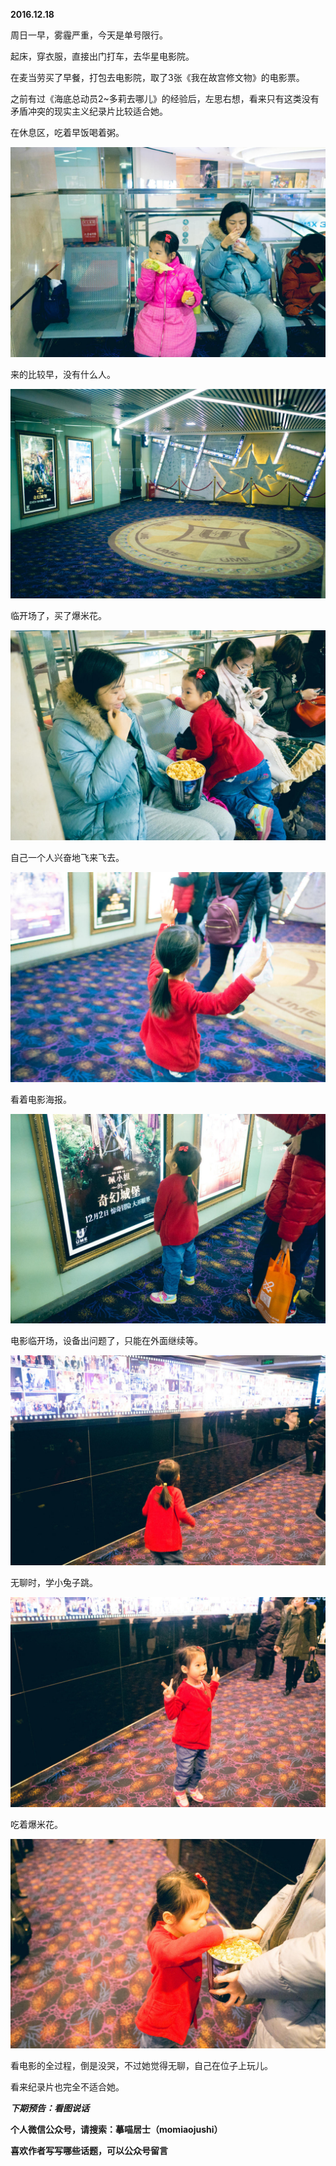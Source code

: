 
          
            
**2016.12.18**

周日一早，雾霾严重，今天是单号限行。

起床，穿衣服，直接出门打车，去华星电影院。

在麦当劳买了早餐，打包去电影院，取了3张《我在故宫修文物》的电影票。

之前有过《海底总动员2~多莉去哪儿》的经验后，左思右想，看来只有这类没有矛盾冲突的现实主义纪录片比较适合她。

在休息区，吃着早饭喝着粥。




![](img/51001-a28be59f295ff4a9.jpg)




来的比较早，没有什么人。




![](img/51001-64c4b3ada6ac22d1.jpg)




临开场了，买了爆米花。




![](img/51001-33e5c0e4afa7a5ef.jpg)




自己一个人兴奋地飞来飞去。




![](img/51001-df6d1395468378b0.jpg)




看着电影海报。




![](img/51001-3a03cccfaf768f4e.jpg)




电影临开场，设备出问题了，只能在外面继续等。




![](img/51001-6774e3b04a6efbc4.jpg)




无聊时，学小兔子跳。




![](img/51001-be6b96fe09fc8c5a.jpg)




吃着爆米花。




![](img/51001-03fd54ae2a64f56d.jpg)




看电影的全过程，倒是没哭，不过她觉得无聊，自己在位子上玩儿。

看来纪录片也完全不适合她。


***下期预告：看图说话***


**个人微信公众号，请搜索：摹喵居士（momiaojushi）**

**喜欢作者写写哪些话题，可以公众号留言**

          
        
